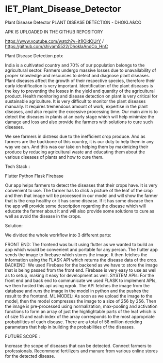 # IET_Plant_Disease_Detector
Plant Disease Detector
PLANT DISEASE DETECTION - DHOKLA&CO

APK IS UPLOADED IN THE GITHUB REPOSITORY

https://www.youtube.com/watch?v=jt1IOidOUrY / https://github.com/shivam5522/DhoklaAndCo_HnC

Plant Disease Detection.pptx

India is a cultivated country and 70% of our population belongs to the agricultural sector. Farmers undergo massive losses due to unavailability of proper knowledge and resources to detect and diagnose plant diseases. Plant diseases affect the growth of their respective species, therefore their early identification is very important. Identification of the plant diseases is the key to preventing the losses in the yield and quantity of the agricultural product. Health monitoring and disease detection on plant is very critical for sustainable agriculture. It is very difficult to monitor the plant diseases manually. It requires tremendous amount of work, expertise in the plant diseases, and also require the excessive processing time.
Our main aim is to detect the diseases in plants at an early stage which will help minimize the damage and loss and also provide the farmers with solutions to cure such diseases.

We see farmers in distress due to the inefficient crop produce. And as farmers are the backbone of this country, it is our duty to help them in any way we can. And this was our take on helping them by maximizing their produce by reducing agricultural waste and educating them about the various diseases of plants and how to cure them.

Tech Stack :

Flutter
Python
Flask
Firebase

Our app helps farmers to detect the diseases that their crops have. It is very convenient to use. The farmer has to click a picture of the leaf of the crop and then that image will be processed in our model and will show the farmer that is the crop healthy or it has some disease. If it has some disease then the app will provide some description regarding the disease which will educate the farmer about it and will also provide some solutions to cure as well as avoid the disease in the crops.

Solution:

We divided the whole workflow into 3 different parts:

FRONT END: The frontend was built using flutter as we wanted to build an app which would be convenient and portable for any person. The flutter app sends the image to firebase which stores the image. It then fetches the information using the FLASK API which returns the disease data of the crop.
BACKEND: We used Firebase for the backend as we have to store the image that is being passed from the front end. Firebase is very easy to use as well as to setup, making it easy for development as well.
SYSTEM APIs: For the front end and back end to communicate we used FLASK to implement APIs, we then hosted this api using ngrok. The API fetches the image from the database and runs the image in the model in python and the pushes the result to the frontend.
ML MODEL: As soon as we upload the image to the model, then the model compresses the image to a size of 256 by 256. Then the image is pre-processed using normalization, max-pooling and activation functions to form an array of just the highlightable parts of the leaf which is of size 15 and each index of the array corresponds to the most appropriate probabilities of each disease. There are a total of 58 million deciding parameters that help in building the probabilities of the diseases.


FUTURE SCOPE :

Increase the scope of diseases that can be detected.
Connect farmers to professionals.
Recommend fertilizers and manure from various online stores for the detected disease.
